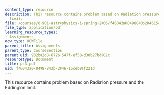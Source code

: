 ```yaml
---
content_type: resource
description: This resource contains problem based on Radiation pressure and the Eddington
  limit.
file: /courses/8-901-astrophysics-i-spring-2006/f46043a00498843b204615ceb8af221d_ps3.pdf
file_type: application/pdf
learning_resource_types:
- Assignments
ocw_type: OCWFile
parent_title: Assignments
parent_type: CourseSection
parent_uid: 932b82d8-6726-547f-ef58-d30b27bd602c
resourcetype: Document
title: ps3.pdf
uid: f46043a0-0498-843b-2046-15ceb8af221d
---
```

This resource contains problem based on Radiation pressure and the Eddington limit.

